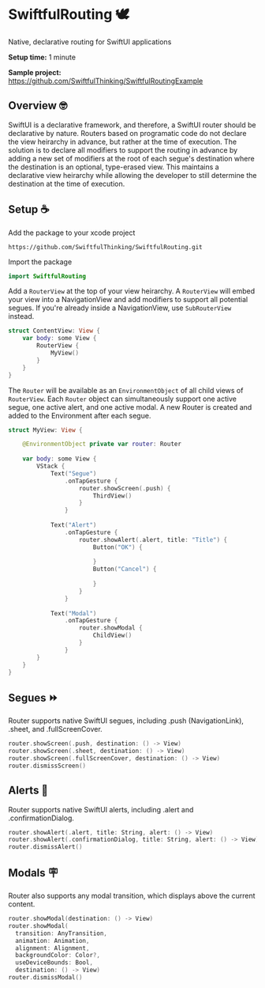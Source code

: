 # SwiftfulRouting  🕊

Native, declarative routing for SwiftUI applications

**Setup time:** 1 minute

**Sample project:** https://github.com/SwiftfulThinking/SwiftfulRoutingExample

## Overview 🤓

SwiftUI is a declarative framework, and therefore, a SwiftUI router should be declarative by nature. Routers based on programatic code do not declare the view heirarchy in advance, but rather at the time of execution. The solution is to declare all modifiers to support the routing in advance by adding a new set of modifiers at the root of each segue's destination where the destination is an optional, type-erased view. This maintains a declarative view heirarchy while allowing the developer to still determine the destination at the time of execution.

## Setup ☕️

Add the package to your xcode project

```
https://github.com/SwiftfulThinking/SwiftfulRouting.git
```

Import the package

```swift
import SwiftfulRouting
```

Add a `RouterView` at the top of your view heirarchy. A `RouterView` will embed your view into a NavigationView and add modifiers to support all potential segues. If you're already inside a NavigationView, use `SubRouterView` instead.

```swift
struct ContentView: View {
    var body: some View {
        RouterView {
            MyView()
        }
    }
}
```

The `Router` will be available as an `EnvironmentObject` of all child views of `RouterView`. Each `Router` object can simultaneously support one active segue, one active alert, and one active modal. A new Router is created and added to the Environment after each segue.


```swift
struct MyView: View {

    @EnvironmentObject private var router: Router
    
    var body: some View {
        VStack {
            Text("Segue")
                .onTapGesture {
                    router.showScreen(.push) {
                        ThirdView()
                    }
                }
            
            Text("Alert")
                .onTapGesture {
                    router.showAlert(.alert, title: "Title") {
                        Button("OK") {
                            
                        }
                        Button("Cancel") {
                            
                        }
                    }
                }
            
            Text("Modal")
                .onTapGesture {
                    router.showModal {
                        ChildView()
                    }
                }
        }
    }
}
```

## Segues ⏩

Router supports native SwiftUI segues, including .push (NavigationLink), .sheet, and .fullScreenCover.

```swift
router.showScreen(.push, destination: () -> View)
router.showScreen(.sheet, destination: () -> View)
router.showScreen(.fullScreenCover, destination: () -> View)
router.dismissScreen()
```

## Alerts 🚨

Router supports native SwiftUI alerts, including .alert and .confirmationDialog.

```swift
router.showAlert(.alert, title: String, alert: () -> View)
router.showAlert(.confirmationDialog, title: String, alert: () -> View)
router.dismissAlert()
```

## Modals 🪧

Router also supports any modal transition, which displays above the current content.

```swift
router.showModal(destination: () -> View)
router.showModal(
  transition: AnyTransition, 
  animation: Animation, 
  alignment: Alignment, 
  backgroundColor: Color?, 
  useDeviceBounds: Bool, 
  destination: () -> View)
router.dismissModal()
```
